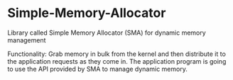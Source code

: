 # Simple-Memory-Allocator

Library called Simple Memory Allocator (SMA) for dynamic memory management

Functionality: Grab memory in bulk from the kernel and then distribute it to the application requests as they come in. The application
program is going to use the API provided by SMA to manage dynamic
memory.
